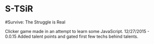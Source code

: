 # S-TSiR
#Survive: The Struggle is Real

Clicker game made in an attempt to learn some JavaScript.
12/27/2015 - 0.0.15
Added talent points and gated first few techs behind talents.
